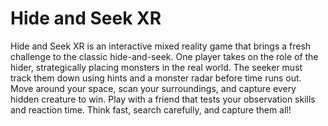 # Hide and Seek XR
Hide and Seek XR is an interactive mixed reality game that brings a fresh challenge to the classic hide-and-seek. One player takes on the role of the hider, strategically placing monsters in the real world. The seeker must track them down using hints and a monster radar before time runs out. Move around your space, scan your surroundings, and capture every hidden creature to win. Play with a friend that tests your observation skills and reaction time. Think fast, search carefully, and capture them all!
